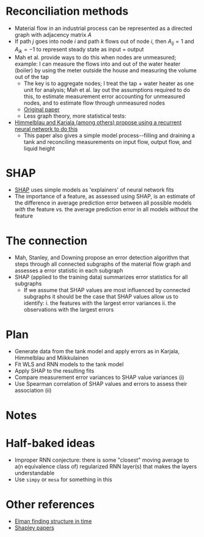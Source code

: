 # Reconciliation methods
- Material flow in an industrial process can be represented as a directed graph with adjacency matrix $A$
- If path $j$ goes into node $i$ and path $k$ flows out of node $i$, then $A_{ij} = 1$ and $A_{ik} = -1$ to represent
steady state as input = output
- Mah et al. provide ways to do this when nodes are unmeasured; example: I can measure the flows into and out of the
water heater (boiler) by using the meter outside the house and measuring the volume out of the tap
    + The key is to aggregate nodes; I treat the tap + water heater as one unit for analysis; Mah et al. lay out the
    assumptions required to do this, to estimate measurement error accounting for unmeasured nodes, and to estimate flow
    through unmeasured nodes
    + [Original paper](https://gregstanleyandassociates.com/ReconciliationRectificationProcessData-1976.pdf)
    + Less graph theory, more statistical tests: <a href="http://users.iems.northwestern.edu/~ajit/papers/64) Data Reconciliation-Technometrics Paper.pdf">
- [Himmelblau and Karjala (among others) propose using a recurrent neural network to do this](http://nn.cs.utexas.edu/downloads/papers/karjala.ijcnn92.pdf)
    + This paper also gives a simple model process--filling and draining a tank and reconciling measurements on input
    flow, output flow, and liquid height
# SHAP
- [SHAP](https://github.com/slundberg/shap) uses simple models as 'explainers' of neural network fits
- The importance of a feature, as assessed using SHAP, is an estimate of the difference in average prediction error between all
possible models _with_ the feature vs. the average prediction error in all models _without_ the feature

# The connection
- Mah, Stanley, and Downing propose an error detection algorithm that steps through all connected subgraphs of the
material flow graph and assesses a error statistic in each subgraph
- SHAP (applied to the training data) summarizes error statistics for all subgraphs
    + If we assume that SHAP values are most influenced by connected subgraphs it should be the case that SHAP values
    allow us to identify:
        i. the features with the largest error variances
        ii. the observations with the largest errors

# Plan
- Generate data from the tank model and apply errors as in Karjala, Himmelblau and Miikkulainen
- Fit WLS and RNN models to the tank model
- Apply SHAP to the resulting fits
- Compare measurement error variances to SHAP value variances (i)
- Use Spearman correlation of SHAP values and errors to assess their association (ii)

# Notes 

# Half-baked ideas 
- Improper RNN conjecture: there is some "closest" moving average to a(n equivalence class of) regularized RNN layer(s) that makes the layers understandable 
- Use `simpy` or `mesa` for something in this

# Other references
- [Elman finding structure in time](https://crl.ucsd.edu/~elman/Papers/fsit.pdf)
- [Shapley papers](https://www.rand.org/pubs/authors/s/shapley_lloyd_s.html)